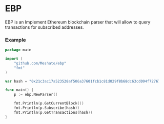# EBP
EBP is an Implement Ethereum blockchain parser that will allow to query transactions for subscribed
addresses.
### Example
```go
package main

import (
	"github.com/Meshate/ebp"
	"fmt"
)

var hash = "0x21c3ac17a523528af506a37601fcb1c81d029f8b68dc63cd094f72767acdfd13"

func main() {
	p := ebp.NewParser()

	fmt.Println(p.GetCurrentBlock())
	fmt.Println(p.Subscribe(hash))
	fmt.Println(p.GetTransactions(hash))
}
```